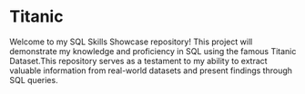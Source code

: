 # Titanic
Welcome to my SQL Skills Showcase repository! This project will demonstrate my knowledge and proficiency in SQL using the famous Titanic Dataset.This repository serves as a testament to my ability to extract valuable information from real-world datasets and present findings through SQL queries.
